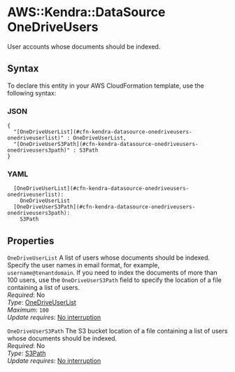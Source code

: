 # AWS::Kendra::DataSource OneDriveUsers<a name="aws-properties-kendra-datasource-onedriveusers"></a>

User accounts whose documents should be indexed\.

## Syntax<a name="aws-properties-kendra-datasource-onedriveusers-syntax"></a>

To declare this entity in your AWS CloudFormation template, use the following syntax:

### JSON<a name="aws-properties-kendra-datasource-onedriveusers-syntax.json"></a>

```
{
  "[OneDriveUserList](#cfn-kendra-datasource-onedriveusers-onedriveuserlist)" : OneDriveUserList,
  "[OneDriveUserS3Path](#cfn-kendra-datasource-onedriveusers-onedriveusers3path)" : S3Path
}
```

### YAML<a name="aws-properties-kendra-datasource-onedriveusers-syntax.yaml"></a>

```
  [OneDriveUserList](#cfn-kendra-datasource-onedriveusers-onedriveuserlist): 
    OneDriveUserList
  [OneDriveUserS3Path](#cfn-kendra-datasource-onedriveusers-onedriveusers3path): 
    S3Path
```

## Properties<a name="aws-properties-kendra-datasource-onedriveusers-properties"></a>

`OneDriveUserList`  <a name="cfn-kendra-datasource-onedriveusers-onedriveuserlist"></a>
A list of users whose documents should be indexed\. Specify the user names in email format, for example, `username@tenantdomain`\. If you need to index the documents of more than 100 users, use the `OneDriveUserS3Path` field to specify the location of a file containing a list of users\.  
*Required*: No  
*Type*: [OneDriveUserList](aws-properties-kendra-datasource-onedriveuserlist.md)  
*Maximum*: `100`  
*Update requires*: [No interruption](https://docs.aws.amazon.com/AWSCloudFormation/latest/UserGuide/using-cfn-updating-stacks-update-behaviors.html#update-no-interrupt)

`OneDriveUserS3Path`  <a name="cfn-kendra-datasource-onedriveusers-onedriveusers3path"></a>
The S3 bucket location of a file containing a list of users whose documents should be indexed\.  
*Required*: No  
*Type*: [S3Path](aws-properties-kendra-datasource-s3path.md)  
*Update requires*: [No interruption](https://docs.aws.amazon.com/AWSCloudFormation/latest/UserGuide/using-cfn-updating-stacks-update-behaviors.html#update-no-interrupt)